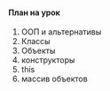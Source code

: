 #### План на урок

1. ООП и альтернативы
2. Классы
3. Объекты 
4. конструкторы
5. this
6. массив объектов

